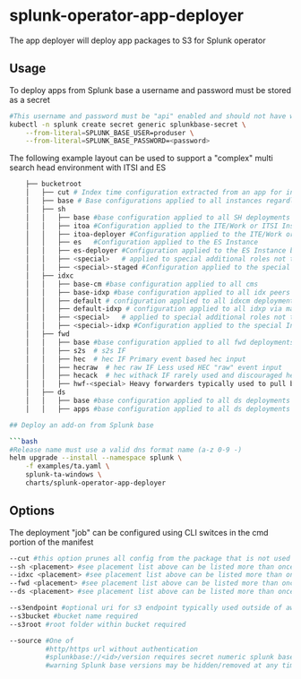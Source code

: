 # splunk-operator-app-deployer

The app deployer will deploy app packages to S3 for Splunk operator

## Usage

To deploy apps from Splunk base a username and password must be stored as a secret

```bash
#This username and password must be "api" enabled and should not have write access to any apps on Splunkbase
kubectl -n splunk create secret generic splunkbase-secret \
    --from-literal=SPLUNK_BASE_USER=produser \
    --from-literal=SPLUNK_BASE_PASSWORD=<password>
```

The following example layout can be used to support a "complex" multi search head environment with ITSI and ES

```bash
    ├── bucketroot
    │   ├── cut # Index time configuration extracted from an app for indexer and intermediate forwarder use formerly known as slim. CUT add-ons will be applied to idxc and all fwd roles except for hwf-* where full add-ons must be used.
    │   ├── base # Base configurations applied to all instances regardless of role
    │   ├── sh
    │   │   ├── base #base configuration applied to all SH deployments
    │   │   ├── itoa #Configuration applied to the ITE/Work or ITSI Instance
    │   │   ├── itoa-deployer #Configuration applied to the ITE/Work or ITSI Instance by staging on the deployer
    │   │   ├── es   #Configuration applied to the ES Instance
    │   │   ├── es-deployer #Configuration applied to the ES Instance by staging on the deployer
    │   │   ├── <special>   # applied to special additional roles not typically used
    │   │   ├── <special>-staged #Configuration applied to the special Instance by staging on the deployer
    │   ├── idxc
    │   │   ├── base-cm #base configuration applied to all cms
    │   │   ├── base-idxp #base configuration applied to all idx peers via master apps
    │   │   ├── default # configuration applied to all idxcm deployments
    │   │   ├── default-idxp # configuration applied to all idxp via master apps
    │   │   ├── <special>   # applied to special additional roles not typically used
    │   │   ├── <special>-idxp #Configuration applied to the special Instance by staging on the deployer
    │   ├── fwd
    │   │   ├── base #base configuration applied to all fwd deployments
    │   │   ├── s2s  # s2s IF
    │   │   ├── hec  # hec IF Primary event based hec input
    │   │   ├── hecraw  # hec raw IF Less used HEC "raw" event input
    │   │   ├── hecack  # hec withack IF rarely used and discouraged hec with ack input
    │   │   ├── hwf-<special> Heavy forwarders typically used to pull based inputs such as DBX and JMX
    │   ├── ds
    │   │   ├── base #base configuration applied to all ds deployments via apps
    │   │   ├── apps #base configuration applied to all ds deployments via deployment-apps

## Deploy an add-on from Splunk base

```bash
#Release name must use a valid dns format name (a-z 0-9 -)
helm upgrade --install --namespace splunk \
    -f examples/ta.yaml \
    splunk-ta-windows \
    charts/splunk-operator-app-deployer
```

## Options

The deployment "job" can be configured using CLI switces in the cmd portion of the manifest

```bash
--cut #this option prunes all config from the package that is not used in Splunk Indexing and deployes to the "cut" directory within the bucket. When using this option only --sh and --fwd hwf* arguments should be used
--sh <placement> #see placement list above can be listed more than once to select multiple locations "base" should be used alone
--idxc <placement> #see placement list above can be listed more than once to select multiple locations "base" should be used alone
--fwd <placement> #see placement list above can be listed more than once to select multiple locations "base" should be used alone
--ds <placement> #see placement list above can be listed more than once to select multiple locations "base" should be used alone

--s3endpoint #optional uri for s3 endpoint typically used outside of aws
--s3bucket #bucket name required
--s3root #root folder within bucket required

--source #One of
         #http/https url without authentication
         #splunkbase://<id>/version requires secret numeric splunk base id and public version
         #warning Splunk base versions may be hidden/removed at any time best practice is to utilize a local artifact server
```
